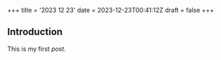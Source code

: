 +++
title = '2023 12 23'
date = 2023-12-23T00:41:12Z
draft = false
+++

## Introduction

This is my first *post*.